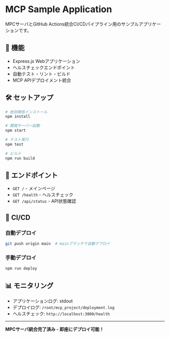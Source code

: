 # MCP Sample Application

MPCサーバとGitHub Actions統合CI/CDパイプライン用のサンプルアプリケーションです。

## 🚀 機能

- Express.js Webアプリケーション
- ヘルスチェックエンドポイント
- 自動テスト・リント・ビルド
- MCP APIデプロイメント統合

## 🛠️ セットアップ

```bash
# 依存関係インストール
npm install

# 開発サーバー起動
npm start

# テスト実行
npm test

# ビルド
npm run build
```

## 📡 エンドポイント

- `GET /` - メインページ
- `GET /health` - ヘルスチェック
- `GET /api/status` - API状態確認

## 🔄 CI/CD

### 自動デプロイ
```bash
git push origin main  # mainブランチで自動デプロイ
```

### 手動デプロイ
```bash
npm run deploy
```

## 📊 モニタリング

- アプリケーションログ: stdout
- デプロイログ: `/root/mcp_project/deployment.log`
- ヘルスチェック: `http://localhost:3000/health`

---

**MPCサーバ統合完了済み - 即座にデプロイ可能！**